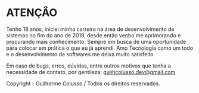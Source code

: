 
# ATENÇÂO

Tenho 18 anos, iniciei minha carreira na área de desenvolvimento de sistemas no fim do ano de 2019, desde então venho me aprimorando e procurando mais conhecimento. Sempre em busca de uma oportunidade para colocar em prática o que eu já aprendi. Amo Tecnologia como um todo e o desenvolvimento de softwares me deixa muito satisfeito 

Em caso de bugs, erros, dúvidas, entre outros motivos que tenha a necessidade de contato, por gentileza: guiihcolusso.dev@gmail.com

Copyright - Guilherme Colusso / Todos os direitos reservados.
